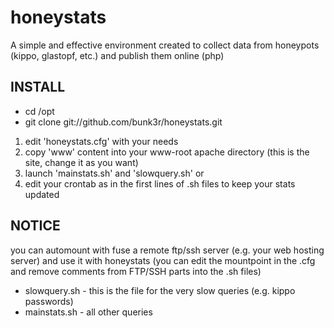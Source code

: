 # honeystats
A simple and effective environment created to collect data from honeypots (kippo, glastopf, etc.) and publish them online (php)

## **INSTALL**

* cd /opt
* git clone git://github.com/bunk3r/honeystats.git

1. edit 'honeystats.cfg' with your needs
2. copy 'www' content into your www-root apache directory (this is the site, change it as you want)
3. launch 'mainstats.sh' and 'slowquery.sh'
 or
4. edit your crontab as in the first lines of .sh files to keep your stats updated

## **NOTICE**

you can automount with fuse a remote ftp/ssh server (e.g. your web hosting server) and use it with honeystats (you can edit the mountpoint in the .cfg and remove comments from FTP/SSH parts into the .sh files)

* slowquery.sh - this is the file for the very slow queries (e.g. kippo passwords)
* mainstats.sh - all other queries
